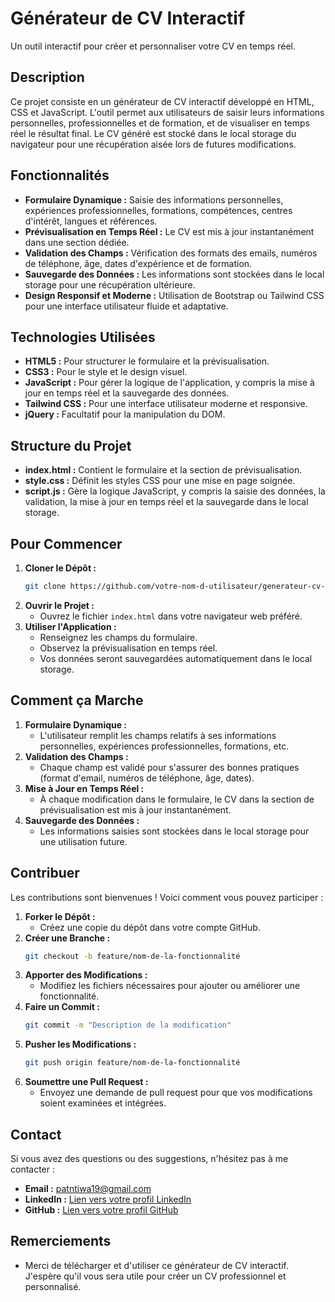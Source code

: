 # Générateur de CV Interactif

Un outil interactif pour créer et personnaliser votre CV en temps réel.

## Description

Ce projet consiste en un générateur de CV interactif développé en HTML, CSS et JavaScript. L'outil permet aux utilisateurs de saisir leurs informations personnelles, professionnelles et de formation, et de visualiser en temps réel le résultat final. Le CV généré est stocké dans le local storage du navigateur pour une récupération aisée lors de futures modifications.

## Fonctionnalités

- **Formulaire Dynamique :** Saisie des informations personnelles, expériences professionnelles, formations, compétences, centres d'intérêt, langues et références.
- **Prévisualisation en Temps Réel :** Le CV est mis à jour instantanément dans une section dédiée.
- **Validation des Champs :** Vérification des formats des emails, numéros de téléphone, âge, dates d'expérience et de formation.
- **Sauvegarde des Données :** Les informations sont stockées dans le local storage pour une récupération ultérieure.
- **Design Responsif et Moderne :** Utilisation de Bootstrap ou Tailwind CSS pour une interface utilisateur fluide et adaptative.

## Technologies Utilisées

- **HTML5 :** Pour structurer le formulaire et la prévisualisation.
- **CSS3 :** Pour le style et le design visuel.
- **JavaScript :** Pour gérer la logique de l'application, y compris la mise à jour en temps réel et la sauvegarde des données.
- **Tailwind CSS :** Pour une interface utilisateur moderne et responsive.
- **jQuery :** Facultatif pour la manipulation du DOM.

## Structure du Projet

- **index.html :** Contient le formulaire et la section de prévisualisation.
- **style.css :** Définit les styles CSS pour une mise en page soignée.
- **script.js :** Gère la logique JavaScript, y compris la saisie des données, la validation, la mise à jour en temps réel et la sauvegarde dans le local storage.

## Pour Commencer

1. **Cloner le Dépôt :**
   ```bash
   git clone https://github.com/votre-nom-d-utilisateur/generateur-cv-interactif.git
   ```
2. **Ouvrir le Projet :**
   - Ouvrez le fichier `index.html` dans votre navigateur web préféré.
3. **Utiliser l'Application :**
   - Renseignez les champs du formulaire.
   - Observez la prévisualisation en temps réel.
   - Vos données seront sauvegardées automatiquement dans le local storage.

## Comment ça Marche

1. **Formulaire Dynamique :**
   - L'utilisateur remplit les champs relatifs à ses informations personnelles, expériences professionnelles, formations, etc.
2. **Validation des Champs :**
   - Chaque champ est validé pour s'assurer des bonnes pratiques (format d'email, numéros de téléphone, âge, dates).
3. **Mise à Jour en Temps Réel :**
   - À chaque modification dans le formulaire, le CV dans la section de prévisualisation est mis à jour instantanément.
4. **Sauvegarde des Données :**
   - Les informations saisies sont stockées dans le local storage pour une utilisation future.

## Contribuer

Les contributions sont bienvenues ! Voici comment vous pouvez participer :

1. **Forker le Dépôt :**
   - Créez une copie du dépôt dans votre compte GitHub.
2. **Créer une Branche :**
   ```bash
   git checkout -b feature/nom-de-la-fonctionnalité
   ```
3. **Apporter des Modifications :**
   - Modifiez les fichiers nécessaires pour ajouter ou améliorer une fonctionnalité.
4. **Faire un Commit :**
   ```bash
   git commit -m "Description de la modification"
   ```
5. **Pusher les Modifications :**
   ```bash
   git push origin feature/nom-de-la-fonctionnalité
   ```
6. **Soumettre une Pull Request :**
   - Envoyez une demande de pull request pour que vos modifications soient examinées et intégrées.

## Contact

Si vous avez des questions ou des suggestions, n'hésitez pas à me contacter :

- **Email :** [patntiwa19@gmail.com](mailto:patntiwa19@gmail.com)
- **LinkedIn :** [Lien vers votre profil LinkedIn](#)
- **GitHub :** [Lien vers votre profil GitHub](#)

## Remerciements

- Merci de télécharger et d'utiliser ce générateur de CV interactif. J'espère qu'il vous sera utile pour créer un CV professionnel et personnalisé.
